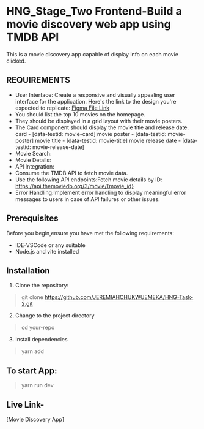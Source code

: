 # HNG_Stage_Two Frontend-Build a movie discovery web app using TMDB API
This is a movie discovery app capable of display info on each movie clicked.

## REQUIREMENTS
 - User Interface:
Create a responsive and visually appealing user interface for the application. Here's the link to the design you're expected to replicate: [Figma File Link](https://www.figma.com/file/tVfgoNfhYkQaUkh8LGqRab/MovieBox-(Community)?type=design&node-id=1220-324&mode=design&t=6998DWtjQrxz8mOf-0)
- You should list the top 10 movies on the homepage.
- They should be displayed in a grid layout with their movie posters.
- The Card component should display the movie title and release date.
card - [data-testid: movie-card]
movie poster - [data-testid: movie-poster]
movie title - [data-testid: movie-title]
movie release date - [data-testid: movie-release-date]
- Movie Search:
- Movie Details:
- API Integration:
- Consume the TMDB API to fetch movie data.
- Use the following API endpoints:Fetch movie details by ID: https://api.themoviedb.org/3/movie/{movie_id}
- Error Handling:Implement error handling to display meaningful error messages to users in case of API failures or other issues.

## Prerequisites
Before you begin,ensure you have met the following requirements:
- IDE-VSCode or any suitable
- Node.js and vite installed

## Installation
1. Clone the repository:
> git clone https://github.com/JEREMIAHCHUKWUEMEKA/HNG-Task-2.git
2. Change to the project directory
> cd your-repo
3. Install dependencies
> yarn add

## To start App:
> yarn run dev

## Live Link- 
[Movie Discovery App]

